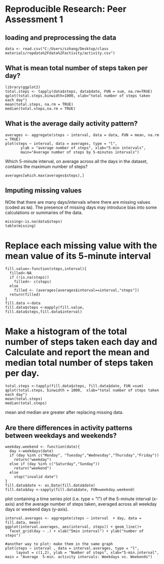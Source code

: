 # Reproducible Research: Peer Assessment 1

## loading and preprocessing the data
```{r loaddata}
data <- read.csv("C:/Users/szhang/Desktop/class materials/repdata%2Fdata%2Factivity/activity.csv")
```

## What is mean total number of steps taken per day?
```{r}
library(ggplot2)
total.steps <- tapply(data$steps, data$date, FUN = sum, na.rm=TRUE)
qplot(total.steps,binwidth=1000, xlab="total number of steps taken each day")
mean(total.steps, na.rm = TRUE)
median(total.steps,na.rm = TRUE)
```

## What is the average daily activity pattern?
```{r}
averages <- aggregate(steps ~ interval, data = data, FUN = mean, na.rm = TRUE)
plot(steps ~ interval, data = averages, type = "l",
       ylab = "average number of steps", xlab="5-min intervals",
       main="Average number of steps by 5-minutes intervals")
```
Which 5-minute interval, on average across all the days in the dataset, contains the maximum number of steps?
```{r}
averages[which.max(averages$steps),]
```
## Imputing missing values

NOte that there are many days/intervals where there are missing values (coded as `NA`). The presence of missing days may introduce bias into some calculations or summaries of the data.
```{r calculate total number of missing}
missing<-is.na(data$steps)
table(missing)
```
# Replace each missing value with the mean value of its 5-minute interval
```{r}
fill.value<-function(steps,interval){
  filled<-NA
  if (!is.na(steps))
    filled<- c(steps)
  else
    filled <- (averages[averages$interval==interval,"steps"])
  return(filled)
}
fill.data <-data
fill.data$steps <-mapply(fill.value, fill.data$steps,fill.data$interval)
```
# Make a histogram of the total number of steps taken each day and Calculate and report the mean and median total number of steps taken per day.

```{r}
total.steps <-tapply(fill.data$steps, fill.data$date, FUN =sum)
qplot(total.steps, binwidth = 1000,  xlab="total number of steps taken each day")
mean(total.steps)
median(total.steps)
```
mean and median are greater after replacing missing data. 

## Are there differences in activity patterns between weekdays and weekends?

```{r}
weekday.weekend <- function(date){
  day <-weekdays(date)
  if (day %in% c("Monday", "Tuesday","Wednesday","Thursday","Friday"))
    return("weekday")
  else if (day %in% c("Saturday","Sunday"))
    return("weekend")
  else
    stop("invalid date")
}
fill.data$date <- as.Date(fill.data$date)
fill.data$day <-sapply(fill.data$date, FUN=weekday.weekend)
```
plot containing a time series plot (i.e. type = "l") of the 5-minute interval (x-axis) and the average number of steps taken, averaged across all weekday days or weekend days (y-axis).
```{r}
interval.averages <- aggregate(steps ~ interval  + day, data = fill.data, mean)
ggplot(interval.averages, aes(interval, steps)) + geom_line()+
  facet_grid(day ~ .) + xlab("5min interval") + ylab("number of steps")

#another way to plot: make them in the same graph
plot(steps ~ interval , data = interval.averages, type = "l",
     layout = c(1,2), ylab = "Number of steps", xlab="5-min.interval", main = "Average  5-min. activity intervals: Weekdays vs. Weekends")

```
